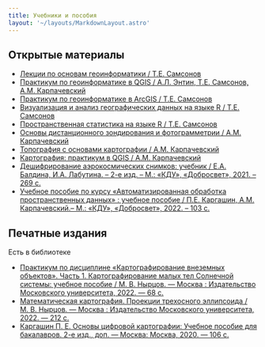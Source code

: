 ```yaml
---
title: Учебники и пособия
layout: '~/layouts/MarkdownLayout.astro'
---
```


## Открытые материалы

- [Лекции по основам геоинформатики / Т.Е. Самсонов](https://tsamsonov.github.io/gis-course/)
- [Практикум по геоинформатике в QGIS / А.Л. Энтин, Т.Е. Самсонов, А.М. Карпачевский](https://aentin.github.io/qgis-course/)
- [Практикум по геоинформатике в ArcGIS / Т.Е. Самсонов](https://tsamsonov.github.io/arcgis-course/)
- [Визуализация и анализ географических данных на языке R / Т.Е. Самсонов](https://tsamsonov.github.io/r-geo-course/)
- [Пространственная статистика на языке R / Т.Е. Самсонов](https://tsamsonov.github.io/r-spatstat-course)
- [Основы дистанционного зондирования и фотограмметрии / А.М. Карпачевский](https://iowq750.github.io/Remote_Sensing_Photogrammetry/)
- [Топография с основами картографии / А.М. Карпачевский](https://iowq750.github.io/Topography/)
- [Картография: практикум в QGIS / А.М. Карпачевский](https://iowq750.github.io/Cartography/)
- [Дешифрирование аэрокосмических снимков: учебник / Е.А. Балдина, И.А. Лабутина. – 2-е изд. – М.: «КДУ», «Добросвет», 2021. – 269 с.](https://bookonlime.ru/node/6333)
- [Учебное пособие по курсу «Автоматизированная обработка пространственных данных» : учебное пособие / П.Е. Каргашин, А.М. Карпачевский.– М.: «КДУ», «Добросвет», 2022. – 103 с.](https://bookonlime.ru/node/43915)

## Печатные издания

Есть в библиотеке

- [Практикум по дисциплине «Картографирование внеземных объектов». Часть 1. Картографирование малых тел Солнечной системы: учебное пособие / М. В. Нырцов. — Москва : Издательство Московского университета, 2022. — 68 с.](https://msupress.com/catalogue/books/book/praktikum-po-distsipline-kartografirovanie-vnezemnykh-obektov-chast-1-kartografirovanie-malykh-tel-s/)
- [Математическая картография. Проекции трехосного эллипсоида / М. В. Нырцов. — Москва : Издательство Московского университета, 2022. — 212 с.](https://msupress.com/catalogue/books/book/matematicheskaya-kartografiya-proektsii-trekhosnogo-ellipsoida-pdf/)
- [Каргашин П. Е. Основы цифровой картографии: Учебное пособие для бакалавров. 2-е изд., доп. — Москва: Москва, 2020. — 106 с.](https://www.litres.ru/book/pavel-kargashin/osnovy-cifrovoy-kartografii-57467436/)
